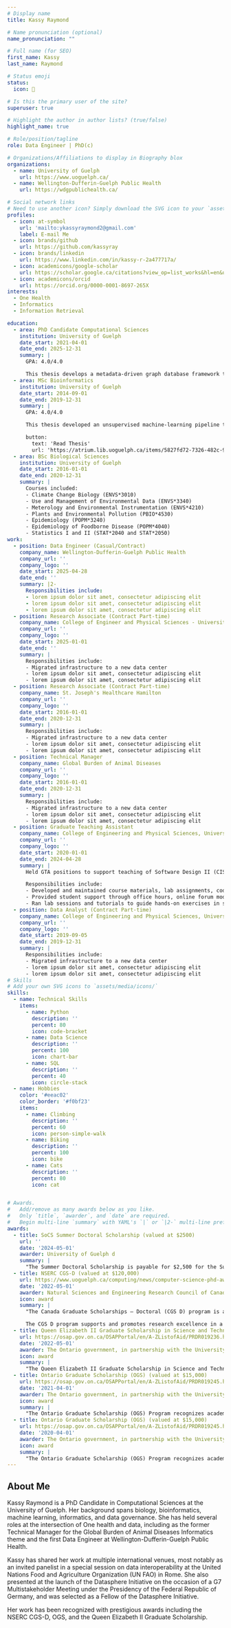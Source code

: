 ```yaml
---
# Display name
title: Kassy Raymond

# Name pronunciation (optional)
name_pronunciation: ""

# Full name (for SEO)
first_name: Kassy
last_name: Raymond

# Status emoji
status:
  icon: 🌄

# Is this the primary user of the site?
superuser: true

# Highlight the author in author lists? (true/false)
highlight_name: true

# Role/position/tagline
role: Data Engineer | PhD(c)

# Organizations/Affiliations to display in Biography blox
organizations:
  - name: University of Guelph
    url: https://www.uoguelph.ca/
  - name: Wellington-Dufferin-Guelph Public Health
    url: https://wdgpublichealth.ca/

# Social network links
# Need to use another icon? Simply download the SVG icon to your `assets/media/icons/` folder.
profiles:
  - icon: at-symbol
    url: 'mailto:ykassyraymond2@gmail.com'
    label: E-mail Me
  - icon: brands/github
    url: https://github.com/kassyray
  - icon: brands/linkedin
    url: https://www.linkedin.com/in/kassy-r-2a477717a/
  - icon: academicons/google-scholar
    url: https://scholar.google.ca/citations?view_op=list_works&hl=en&user=GrNcYAgAAAAJ
  - icon: academicons/orcid
    url: https://orcid.org/0000-0001-8697-265X
interests:
  - One Health
  - Informatics
  - Information Retrieval

education:
  - area: PhD Candidate Computational Sciences
    institution: University of Guelph
    date_start: 2021-04-01
    date_end: 2025-12-31
    summary: |
      GPA: 4.0/4.0

      This thesis develops a metadata-driven graph database framework that harmonizes livestock data classifications and vocabularies from intergovernmental and national sources, enhancing interoperability and enabling discovery of disparate data sources. Through a qualitative review of metadata, data, and data systems, this research establishes a bottom-up methodology for developing community-driven standards. 
  - area: MSc Bioinformatics
    institution: University of Guelph
    date_start: 2014-09-01
    date_end: 2019-12-31
    summary: |
      GPA: 4.0/4.0

      This thesis developed an unsupervised machine-learning pipeline to analyze Electrodermal Activity (EDA) as a sympathetic-nervous-system stress marker. We applied DBSCAN and k-means clustering to time-series features extracted over multiple window lengths (3-120 seconds) from Biopac and Empatica E4 recordings. A novel visualization for cluster dynamics was created and demonstrated that analyzing Empatica E4 signals with longer window lengths are able to identify regions of stress at a comparable level to signals collected from Biopac.

      button:
        text: 'Read Thesis'
        url: 'https://atrium.lib.uoguelph.ca/items/5827fd72-7326-482c-92f1-ddc52ff4069c'
  - area: BSc Biological Sciences 
    institution: University of Guelph
    date_start: 2016-01-01
    date_end: 2020-12-31
    summary: |
      Courses included:
      - Climate Change Biology (ENVS*3010)
      - Use and Management of Environmental Data (ENVS*3340)
      - Meterology and Environmental Instrumentation (ENVS*4210)
      - Plants and Environmental Pollution (PBIO*4530)
      - Epidemiology (POPM*3240)
      - Epidemiology of Foodborne Disease (POPM*4040)
      - Statistics I and II (STAT*2040 and STAT*2050)
work:
  - position: Data Engineer (Casual/Contract)
    company_name: Wellington-Dufferin-Guelph Public Health
    company_url: ''
    company_logo: ''
    date_start: 2025-04-28
    date_end: ''
    summary: |2-
      Responsibilities include:
      - lorem ipsum dolor sit amet, consectetur adipiscing elit
      - lorem ipsum dolor sit amet, consectetur adipiscing elit
      - lorem ipsum dolor sit amet, consectetur adipiscing elit
  - position: Research Associate (Contract Part-time)
    company_name: College of Engineer and Physical Sciences - University of Guelph
    company_url: ''
    company_logo: ''
    date_start: 2025-01-01
    date_end: ''
    summary: |
      Responsibilities include:
      - Migrated infrastructure to a new data center
      - lorem ipsum dolor sit amet, consectetur adipiscing elit
      - lorem ipsum dolor sit amet, consectetur adipiscing elit
  - position: Research Associate (Contract Part-time)
    company_name: St. Joseph's Healthcare Hamilton
    company_url: ''
    company_logo: ''
    date_start: 2016-01-01
    date_end: 2020-12-31
    summary: |
      Responsibilities include:
      - Migrated infrastructure to a new data center
      - lorem ipsum dolor sit amet, consectetur adipiscing elit
      - lorem ipsum dolor sit amet, consectetur adipiscing elit
  - position: Technical Manager
    company_name: Global Burden of Animal Diseases 
    company_url: ''
    company_logo: ''
    date_start: 2016-01-01
    date_end: 2020-12-31
    summary: |
      Responsibilities include:
      - Migrated infrastructure to a new data center
      - lorem ipsum dolor sit amet, consectetur adipiscing elit
      - lorem ipsum dolor sit amet, consectetur adipiscing elit
  - position: Graduate Teaching Assistant
    company_name: College of Engineering and Physical Sciences, University of Guelph
    company_url: ''
    company_logo: ''
    date_start: 2020-01-01
    date_end: 2024-04-28
    summary: |
      Held GTA positions to support teaching of Software Design II (CIS\*2250), Systems Programming (CIS\*3010), and Cloud Computing (CIS\*4010).

      Responsibilities include:
      - Developed and maintained course materials, lab assignments, code examples, and automating test scripts. 
      - Provided student support through office hours, online forum moderation, detailed feedback on programming assignments, and exams.
      - Ran lab sessions and tutorials to guide hands-on exercises in software design. 
  - position: Data Analyst (Contract Part-time)
    company_name: College of Engineering and Physical Sciences, University of Guelph
    company_url: ''
    company_logo: ''
    date_start: 2019-09-05
    date_end: 2019-12-31
    summary: |
      Responsibilities include:
      - Migrated infrastructure to a new data center
      - lorem ipsum dolor sit amet, consectetur adipiscing elit
      - lorem ipsum dolor sit amet, consectetur adipiscing elit
# Skills
# Add your own SVG icons to `assets/media/icons/`
skills:
  - name: Technical Skills
    items:
      - name: Python
        description: ''
        percent: 80
        icon: code-bracket
      - name: Data Science
        description: ''
        percent: 100
        icon: chart-bar
      - name: SQL
        description: ''
        percent: 40
        icon: circle-stack
  - name: Hobbies
    color: '#eeac02'
    color_border: '#f0bf23'
    items:
      - name: Climbing
        description: ''
        percent: 60
        icon: person-simple-walk
      - name: Biking
        description: ''
        percent: 100
        icon: bike
      - name: Cats
        description: ''
        percent: 80
        icon: cat


# Awards.
#   Add/remove as many awards below as you like.
#   Only `title`, `awarder`, and `date` are required.
#   Begin multi-line `summary` with YAML's `|` or `|2-` multi-line prefix and indent 2 spaces below.
awards:
  - title: SoCS Summer Doctoral Scholarship (valued at $2500)
    url: ''
    date: '2024-05-01'
    awarder: University of Guelph d
    summary: |
      "The Summer Doctoral Scholarship is payable for $2,500 for the Summer 2024 semester, and is awarded based on the demonstrated academic excellence and research potential of our PhD students within the School of Computer Science."
  - title: NSERC CGS-D (valued at $120,000)
    url: https://www.uoguelph.ca/computing/news/computer-science-phd-awarded-nserc
    date: '2022-05-01'
    awarder: Natural Sciences and Engineering Research Council of Canada
    icon: award
    summary: |
      "The Canada Graduate Scholarships — Doctoral (CGS D) program is a federal program of scholarships administered by the Natural Sciences and Engineering Research Council of Canada (NSERC), the Canadian Institutes of Health Research (CIHR) and the Social Sciences and Humanities Research Council (SSHRC). Scholarships are awarded through national competitions by these three granting agencies.

      The CGS D program supports and promotes research excellence in a wide variety of disciplines and broad fields of natural sciences and engineering, health and social sciences and humanities, including interdisciplinary and multidisciplinary research. This support allows scholars to concentrate on their doctoral studies more fully, to seek out the best research mentors in their chosen fields and to contribute to the Canadian research ecosystem during and beyond the tenure of their awards." 
  - title: Queen Elizabeth II Graduate Scholarship in Science and Technology (QEII-GSST) (valued at $15,000)
    url: https://osap.gov.on.ca/OSAPPortal/en/A-ZListofAid/PRDR019236.html
    date: '2022-05-01'
    awarder: The Ontario government, in partnership with the University of Guelph
    icon: award
    summary: |
      "The Queen Elizabeth II Graduate Scholarship in Science and Technology (QEII-GSST) is designed to encourage excellence in graduate studies in science and technology. The program is jointly supported by funds provided by the Ministry of Training, Colleges and Universities ('ministry') and funds provided by the University of Guelph.  The ministry contributes two-thirds of the value of the award and the university provides one-third."
  - title: Ontario Graduate Scholarship (OGS) (valued at $15,000)
    url: https://osap.gov.on.ca/OSAPPortal/en/A-ZListofAid/PRDR019245.html
    date: '2021-04-01'
    awarder: The Ontario government, in partnership with the University of Guelph
    icon: award
    summary: |
      "The Ontario Graduate Scholarship (OGS) Program recognizes academic excellence in graduate studies at the master's and doctoral levels in all disciplines of academic study. The program is jointly supported by funds provided by the Ministry of Training, College and Universities ('ministry') and funds provided by the University of Guelph.  The ministry contributes two-thirds of the value of the award and the university provides one-third."
  - title: Ontario Graduate Scholarship (OGS) (valued at $15,000)
    url: https://osap.gov.on.ca/OSAPPortal/en/A-ZListofAid/PRDR019245.html
    date: '2020-04-01'
    awarder: The Ontario government, in partnership with the University of Guelph
    icon: award
    summary: | 
      "The Ontario Graduate Scholarship (OGS) Program recognizes academic excellence in graduate studies at the master's and doctoral levels in all disciplines of academic study. The program is jointly supported by funds provided by the Ministry of Training, College and Universities ('ministry') and funds provided by the University of Guelph.  The ministry contributes two-thirds of the value of the award and the university provides one-third."
---
```


## About Me

Kassy Raymond is a PhD Candidate in Computational Sciences at the University of Guelph. Her background spans biology, bioinformatics, machine learning, informatics, and data governance. She has held several roles at the intersection of One health and data, including as the former Technical Manager for the Global Burden of Animal Diseases Informatics theme and the first Data Engineer at Wellington-Dufferin-Guelph Public Health.

Kassy has shared her work at multiple international venues, most notably as an invited panelist in a special session on data interoperability at the United Nations Food and Agriculture Organization (UN FAO) in Rome. She also presented at the launch of the Datasphere Initiative on the occasion of a G7 Multistakeholder Meeting under the Presidency of the Federal Republic of Germany, and was selected as a Fellow of the Datasphere Initiative.

Her work has been recognized with prestigious awards including the NSERC CGS-D, OGS, and the Queen Elizabeth II Graduate Scholarship.